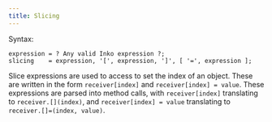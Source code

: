 ```yaml
---
title: Slicing
---
```

<!-- vale off -->

Syntax:

```ebnf
expression = ? Any valid Inko expression ?;
slicing    = expression, '[', expression, ']', [ '=', expression ];
```

Slice expressions are used to access to set the index of an object. These are
written in the form `receiver[index]` and `receiver[index] = value`. These
expressions are parsed into method calls, with `receiver[index]` translating to
`receiver.[](index)`, and `receiver[index] = value` translating to
`receiver.[]=(index, value)`.
